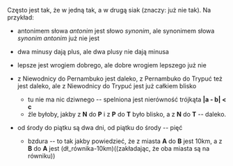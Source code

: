 Często jest tak, że w jedną tak, a w drugą siak (znaczy: już nie tak). Na przykład:

* antonimem słowa *antonim* jest słowo *synonim*, ale synonimem słowa *synonim* *antonim* już nie jest

* dwa minusy dają plus, ale dwa plusy nie dają minusa

* lepsze jest wrogiem dobrego, ale dobre wrogiem lepszego już nie

* z Niewodnicy do Pernambuko jest daleko, z Pernambuko do Trypuć też jest daleko, ale z Niewodnicy do Trypuć jest już całkiem blisko
    * tu nie ma nic dziwnego -- spelniona jest nierówność trójkąta **|a - b| < c**
    * źle byłoby, jakby z **N** do **P** i z **P** do **T** było blisko, a z **N** do **T** -- daleko.

* od środy do piątku są dwa dni, od piątku do środy -- pięć
    * bzdura -- to tak jakby powiedzieć, że z miasta **A** do **B** jest 10km, a z **B** do **A** jest (dł_równika-10km)((zakładając, że oba miasta są na równiku))


